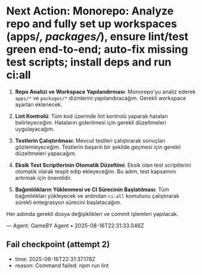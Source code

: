 # Next Action: Monorepo: Analyze repo and fully set up workspaces (apps/*, packages/*), ensure lint/test green end-to-end; auto-fix missing test scripts; install deps and run ci:all

1. **Repo Analizi ve Workspace Yapılandırması**: Monorepo'yu analiz ederek `apps/*` ve `packages/*` dizinlerini yapılandıracağım. Gerekli workspace ayarları eklenecek.

2. **Lint Kontrolü**: Tüm kod üzerinde lint kontrolü yaparak hataları belirleyeceğim. Hataların giderilmesi için gerekli düzeltmeleri uygulayacağım.

3. **Testlerin Çalıştırılması**: Mevcut testleri çalıştırarak sonuçları gözlemleyeceğim. Testlerin başarılı bir şekilde geçmesi için gerekli düzeltmeleri yapacağım.

4. **Eksik Test Scriptlerinin Otomatik Düzeltimi**: Eksik olan test scriptlerini otomatik olarak tespit edip ekleyeceğim. Bu adım, test kapsamını artırmak için önemlidir.

5. **Bağımlılıkların Yüklenmesi ve CI Sürecinin Başlatılması**: Tüm bağımlılıkları yükleyecek ve ardından `ci:all` komutunu çalıştırarak sürekli entegrasyon sürecini başlatacağım. 

Her adımda gerekli dosya değişiklikleri ve commit işlemleri yapılacak.

— Agent: GameBY Agent • 2025-08-16T22:31:33.048Z


## Fail checkpoint (attempt 2)
- time: 2025-08-16T22:31:37.178Z
- reason: Command failed: npm run lint
